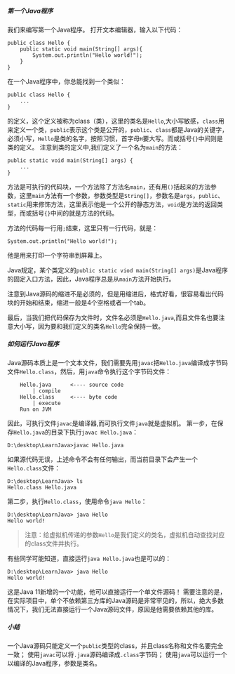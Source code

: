 ##### 第一个Java程序
我们来编写第一个Java程序。
打开文本编辑器，输入以下代码：
```
public class Hello {
    public static void main(String[] args){
        System.out.println("Hello world!");
    }
}
```
在一个Java程序中，你总能找到一个类似：
```
public class Hello {
    ...
}
```
的定义，这个定义被称为class（类），这里的类名是`Hello`,大小写敏感，`class`用来定义一个类，`public`表示这个类是公开的，`public`、`class`都是Java的关键字，必须小写，`Hello`是类的名字，按照习惯，首字母`H`要大写。而或括号`{}`中间则是类的定义。
注意到类的定义中,我们定义了一个名为`main`的方法：
```
public static void main(String[] args) {
    ...
}
```
方法是可执行的代码块，一个方法除了方法名`main`，还有用`()`括起来的方法参数，这里`main`方法有一个参数，参数类型是`String[]`，参数名是`args`，`public`、`static`用来修饰方法，这里表示他是一个公开的静态方法，`void`是方法的返回类型，而或括号`{}`中间的就是方法的代码。

方法的代码每一行用`;`结束，这里只有一行代码，就是：
```
System.out.println("Hello world!");
```
他是用来打印一个字符串到屏幕上。

Java规定，某个类定义的`public static viod main(String[] args)`是Java程序的固定入口方法，因此，Java程序总是从`main`方法开始执行。

注意到Java源码的缩进不是必须的，但是用缩进后，格式好看，很容易看出代码块的开始和结束，缩进一般是4个空格或者一个tab。

最后，当我们把代码保存为文件时，文件名必须是`Hello.java`,而且文件名也要注意大小写，因为要和我们定义的类名`Hello`完全保持一致。

##### 如何运行Java程序
Java源码本质上是一个文本文件，我们需要先用`javac`把`Hello.java`编译成字节码文件`Hello.class`，然后，用`java`命令执行这个字节码文件：
```
    Hello.java      <---- source code 
        | compile  
    Hello.class     <---- byte code
        | execute
    Run on JVM
```

因此，可执行文件`javac`是编译器,而可执行文件`java`就是虚拟机。
第一步，在保存`Hello.java`的目录下执行`javac Hello.java`：
```
D:\desktop\LearnJava>javac Hello.java
```
如果源代码无误，上述命令不会有任何输出，而当前目录下会产生一个`Hello.class`文件：
```
D:\desktop\LearnJava> ls
Hello.class	Hello.java
```
第二步，执行`Hello.class`，使用命令`java Hello`：
```
D:\desktop\LearnJava> java Hello
Hello world!
```
> 注意：给虚拟机传递的参数`Hello`是我们定义的类名，虚拟机自动查找对应的class文件并执行。

有些同学可能知道，直接运行`java Hello.java`也是可以的：
```
D:\desktop\LearnJava> java Hello
Hello world!
```
这是Java 11新增的一个功能，他可以直接运行一个单文件源码！
需要注意的是，在实际项目中，单个不依赖第三方库的Java源码是非常罕见的，所以，绝大多数情况下，我们无法直接运行一个Java源码文件，原因是他需要依赖其他的库。

##### 小结
一个Java源码只能定义一个`public`类型的class，并且class名称和文件名要完全一致；
使用`javac`可以将`.java`源码编译成`.class`字节码；
使用`java`可以运行一个以编译的Java程序，参数是类名。
